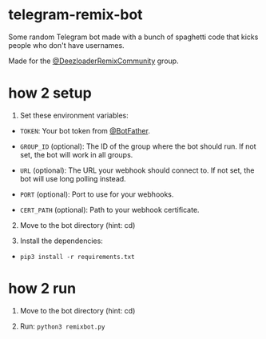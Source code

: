 # telegram-remix-bot

Some random Telegram bot made with a bunch of spaghetti code that kicks people who don't have usernames.

Made for the [@DeezloaderRemixCommunity](https://t.me/DeezloaderRemixCommunity) group.

# how 2 setup

1. Set these environment variables:

- `TOKEN`: Your bot token from [@BotFather](https://t.me/BotFather).

- `GROUP_ID` (optional): The ID of the group where the bot should run. If not set, the bot will work in all groups.

- `URL` (optional): The URL your webhook should connect to. If not set, the bot will use long polling instead.

- `PORT` (optional): Port to use for your webhooks.

- `CERT_PATH` (optional): Path to your webhook certificate.

2. Move to the bot directory (hint: cd)

3. Install the dependencies:

- `pip3 install -r requirements.txt`

# how 2 run

1. Move to the bot directory (hint: cd)

2. Run: `python3 remixbot.py`
